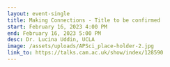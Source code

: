 ```yaml
---
layout: event-single
title: Making Connections - Title to be confirmed
start: February 16, 2023 4:00 PM
end: February 16, 2023 5:00 PM
desc: Dr. Lucina Uddin, UCLA
image: /assets/uploads/APSci_place-holder-2.jpg
link_to: https://talks.cam.ac.uk/show/index/128590
---
```

